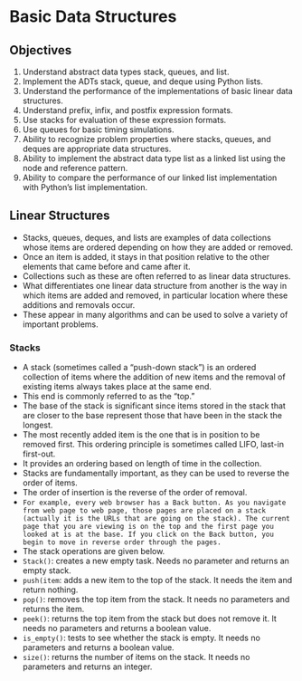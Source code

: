 # Basic Data Structures 
## Objectives
1. Understand abstract data types stack, queues, and list.
2. Implement the ADTs stack, queue, and deque using Python lists.
3. Understand the performance of the implementations of basic linear data structures.
4. Understand prefix, infix, and postfix expression formats.
5. Use stacks for evaluation of these expression formats.
6. Use queues for basic timing simulations.
7. Ability to recognize problem properties where stacks, queues, and deques are appropriate data structures.
8. Ability to implement the abstract data type list as a linked list using the node and reference pattern.
9. Ability to compare the performance of our linked list implementation with Python’s list implementation.
## Linear Structures
- Stacks, queues, deques, and lists are examples of data collections whose items are ordered depending on how they are added or removed.
- Once an item is added, it stays in that position relative to the other elements that came before and came after it.
- Collections such as these are often referred to as linear data structures.
- What differentiates one linear data structure from another is the way in which items are added and removed, in particular location where these additions and removals occur.
- These appear in many algorithms and can be used to solve a variety of important problems.
### Stacks
- A stack (sometimes called a “push-down stack”) is an ordered collection of items where the addition of new items and the removal of existing items always takes place at the same end.
- This end is commonly referred to as the “top.”
- The base of the stack is significant since items stored in the stack that are closer to the base represent those that have been in the stack the longest.
- The most recently added item is the one that is in position to be removed first. This ordering principle is sometimes called LIFO, last-in first-out.
- It provides an ordering based on length of time in the collection.
-  Stacks are fundamentally important, as they can be used to reverse the order of items.
-  The order of insertion is the reverse of the order of removal.
- `For example, every web browser has a Back button. As you navigate
 from web page to web page, those pages are placed on a stack (actually it is the URLs that are
 going on the stack). The current page that you are viewing is on the top and the first page you
 looked at is at the base. If you click on the Back button, you begin to move in reverse order
 through the pages.`
- The stack operations are given below.
 - `Stack()`: creates a new empty task. Needs no parameter and returns an empty stack.
 - `push(item`: adds a new item to the top of the stack. It needs the item and return nothing.
 - `pop()`: removes the top item from the stack. It needs no parameters and returns the item.
 - `peek()`: returns the top item from the stack but does not remove it. It needs no parameters and returns a boolean value.
 - `is_empty()`: tests to see whether the stack is empty. It needs no parameters and returns a boolean value.
 - `size()`: returns the number of items on the stack. It needs no parameters and returns an integer.

